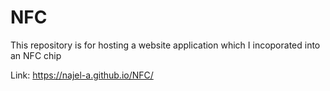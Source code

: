 # NFC
This repository is for hosting a website application which I incoporated into an NFC chip

Link: https://najel-a.github.io/NFC/
